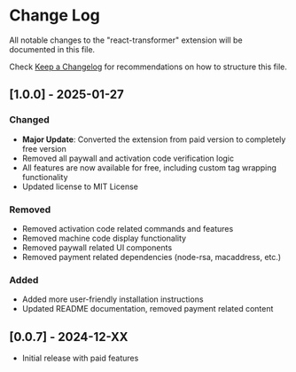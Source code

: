 # Change Log

All notable changes to the "react-transformer" extension will be documented in this file.

Check [Keep a Changelog](http://keepachangelog.com/) for recommendations on how to structure this file.

## [1.0.0] - 2025-01-27

### Changed

- **Major Update**: Converted the extension from paid version to completely free version
- Removed all paywall and activation code verification logic
- All features are now available for free, including custom tag wrapping functionality
- Updated license to MIT License

### Removed

- Removed activation code related commands and features
- Removed machine code display functionality
- Removed paywall related UI components
- Removed payment related dependencies (node-rsa, macaddress, etc.)

### Added

- Added more user-friendly installation instructions
- Updated README documentation, removed payment related content

## [0.0.7] - 2024-12-XX

- Initial release with paid features
